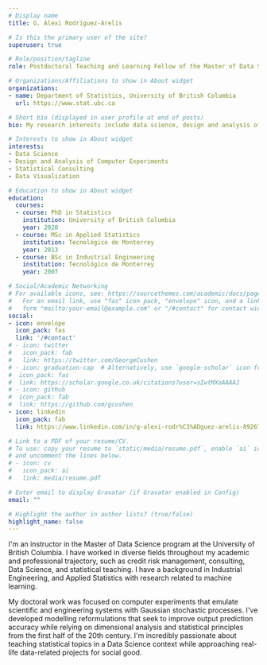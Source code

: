 ```yaml
---
# Display name
title: G. Alexi Rodríguez-Arelis

# Is this the primary user of the site?
superuser: true

# Role/position/tagline
role: Postdoctoral Teaching and Learning Fellow of the Master of Data Science Program (Vancouver Option)

# Organizations/Affiliations to show in About widget
organizations:
- name: Department of Statistics, University of British Columbia
  url: https://www.stat.ubc.ca

# Short bio (displayed in user profile at end of posts)
bio: My research interests include data science, design and analysis of computer experiments, and statistical consulting.

# Interests to show in About widget
interests:
- Data Science
- Design and Analysis of Computer Experiments
- Statistical Consulting
- Data Visualization

# Education to show in About widget
education:
  courses:
  - course: PhD in Statistics
    institution: University of British Columbia
    year: 2020
  - course: MSc in Applied Statistics
    institution: Tecnológico de Monterrey
    year: 2013
  - course: BSc in Industrial Engineering
    institution: Tecnológico de Monterrey
    year: 2007

# Social/Academic Networking
# For available icons, see: https://sourcethemes.com/academic/docs/page-builder/#icons
#   For an email link, use "fas" icon pack, "envelope" icon, and a link in the
#   form "mailto:your-email@example.com" or "/#contact" for contact widget.
social:
- icon: envelope
  icon_pack: fas
  link: '/#contact'
# - icon: twitter
#   icon_pack: fab
#   link: https://twitter.com/GeorgeCushen
# - icon: graduation-cap  # Alternatively, use `google-scholar` icon from `ai` icon pack
#  icon_pack: fas
#  link: https://scholar.google.co.uk/citations?user=sIwtMXoAAAAJ
# - icon: github
#  icon_pack: fab
#  link: https://github.com/gcushen
- icon: linkedin
  icon_pack: fab
  link: https://www.linkedin.com/in/g-alexi-rodr%C3%ADguez-arelis-892675165/

# Link to a PDF of your resume/CV.
# To use: copy your resume to `static/media/resume.pdf`, enable `ai` icons in `params.toml`, 
# and uncomment the lines below.
# - icon: cv
#   icon_pack: ai
#   link: media/resume.pdf

# Enter email to display Gravatar (if Gravatar enabled in Config)
email: ""

# Highlight the author in author lists? (true/false)
highlight_name: false
---
```


I'm an instructor in the Master of Data Science program at the University of British Columbia. I have worked in diverse fields throughout my academic and professional trajectory, such as credit risk management, consulting, Data Science, and statistical teaching. I have a background in Industrial Engineering, and Applied Statistics with research related to machine learning. 

My doctoral work was focused on computer experiments that emulate scientific and engineering systems with Gaussian stochastic processes. I've developed modelling reformulations that seek to improve output prediction accuracy while relying on dimensional analysis and statistical principles from the first half of the 20th century. I'm incredibly passionate about teaching statistical topics in a Data Science context while approaching real-life data-related projects for social good.
